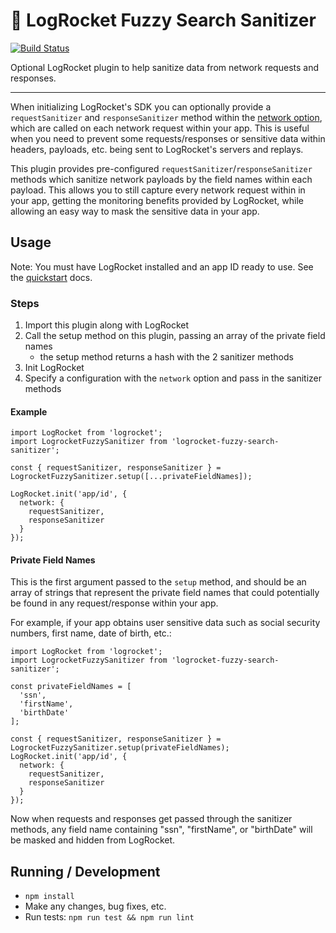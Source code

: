 # 🚀 LogRocket Fuzzy Search Sanitizer

[![Build Status](https://travis-ci.com/jbailey4/logrocket-fuzzy-search-sanitizer.svg?branch=master)](https://travis-ci.com/jbailey4/logrocket-fuzzy-search-sanitizer)

Optional LogRocket plugin to help sanitize data from network requests and responses.

---

When initializing LogRocket's SDK you can optionally provide a `requestSanitizer` and `responseSanitizer` method within the [network option](https://docs.logrocket.com/reference#network), which are called on each network request within your app. This is useful when you need to prevent some requests/responses or sensitive data within headers, payloads, etc. being sent to LogRocket's servers and replays.

This plugin provides pre-configured `requestSanitizer`/`responseSanitizer` methods which sanitize network payloads by the field names within each payload. This allows you to still capture every network request within in your app, getting the monitoring benefits provided by LogRocket, while allowing an easy way to mask the sensitive data in your app.

## Usage

Note: You must have LogRocket installed and an app ID ready to use. See the [quickstart](https://docs.logrocket.com/docs/quickstart) docs.

### Steps

1. Import this plugin along with LogRocket
2. Call the setup method on this plugin, passing an array of the private field names
    - the setup method returns a hash with the 2 sanitizer methods
3. Init LogRocket
4. Specify a configuration with the `network` option and pass in the sanitizer methods

#### Example

```es6
import LogRocket from 'logrocket';
import LogrocketFuzzySanitizer from 'logrocket-fuzzy-search-sanitizer';

const { requestSanitizer, responseSanitizer } = LogrocketFuzzySanitizer.setup([...privateFieldNames]);

LogRocket.init('app/id', {
  network: {
    requestSanitizer,
    responseSanitizer
  }
});
```

#### Private Field Names

This is the first argument passed to the `setup` method, and should be an array of strings that represent the private field names that could potentially be found in any request/response within your app.

For example, if your app obtains user sensitive data such as social security numbers, first name, date of birth, etc.:

```es6
import LogRocket from 'logrocket';
import LogrocketFuzzySanitizer from 'logrocket-fuzzy-search-sanitizer';

const privateFieldNames = [
  'ssn',
  'firstName',
  'birthDate'
];

const { requestSanitizer, responseSanitizer } = LogrocketFuzzySanitizer.setup(privateFieldNames);
LogRocket.init('app/id', {
  network: {
    requestSanitizer,
    responseSanitizer
  }
});
```

Now when requests and responses get passed through the sanitizer methods, any field name containing "ssn", "firstName", or "birthDate" will be masked and hidden from LogRocket.

## Running / Development

- `npm install`
- Make any changes, bug fixes, etc.
- Run tests: `npm run test && npm run lint`

